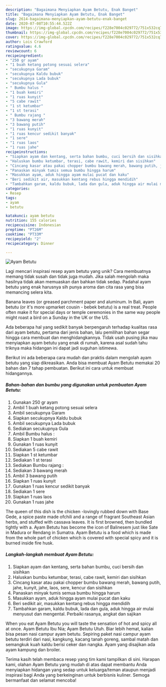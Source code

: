 ```yaml
---
description: "Bagaimana Menyiapkan Ayam Betutu, Enak Banget"
title: "Bagaimana Menyiapkan Ayam Betutu, Enak Banget"
slug: 2614-bagaimana-menyiapkan-ayam-betutu-enak-banget
date: 2020-07-08T10:55:44.522Z
image: https://img-global.cpcdn.com/recipes/f228e7004c029772/751x532cq70/ayam-betutu-foto-resep-utama.jpg
thumbnail: https://img-global.cpcdn.com/recipes/f228e7004c029772/751x532cq70/ayam-betutu-foto-resep-utama.jpg
cover: https://img-global.cpcdn.com/recipes/f228e7004c029772/751x532cq70/ayam-betutu-foto-resep-utama.jpg
author: Lois Crawford
ratingvalue: 4.6
reviewcount: 6
recipeingredient:
- "250 gr ayam"
- "1 buah ketang potong sesuai selera"
- "secukupnya Garam"
- "secukupnya Kaldu bubuk"
- "secukupnya Lada bubuk"
- "secukupnya Gula"
- " Bumbu halus "
- "1 buah kemiri"
- "1 ruas kunyit"
- "5 cabe rawit"
- "1 st ketumbar"
- "1 st terasi"
- " Bumbu rajang "
- "3 bawang merah"
- "3 bawang putih"
- "1 ruas kunyit"
- "1 ruas kencur sedikit banyak"
- "1 sere"
- "1 ruas laos"
- "1 ruas jahe"
recipeinstructions:
- "Siapkan ayam dan kentang, serta bahan bumbu, cuci bersih dan sisihkan"
- "Haluskan bumbu ketumbar, terasi, cabe rawit, kemiri dan sisihkan"
- "Cincang kasar atau pakai chopper bumbu bawang merah, bawang putih, jahe, kunyit, jahe, laos, sere, kencur dan sisihkan"
- "Panaskan minyak tumis semua bumbu hingga harum"
- "Masukkan ayam, aduk hingga ayam mulai pucat dan kaku"
- "Beri sedikit air, masukkan kentang rebus hingga mendidih"
- "Tambahkan garam, kaldu bubuk, lada dan gula, aduk hingga air mulai menyusut dan mengental. Perbaiki rasanya, angkat dan sajikan"
categories:
- Resep
tags:
- ayam
- betutu

katakunci: ayam betutu 
nutrition: 155 calories
recipecuisine: Indonesian
preptime: "PT26M"
cooktime: "PT33M"
recipeyield: "2"
recipecategory: Dinner

---
```



![Ayam Betutu](https://img-global.cpcdn.com/recipes/f228e7004c029772/751x532cq70/ayam-betutu-foto-resep-utama.jpg)

Lagi mencari inspirasi resep ayam betutu yang unik? Cara membuatnya memang tidak susah dan tidak juga mudah. Jika salah mengolah maka hasilnya tidak akan memuaskan dan bahkan tidak sedap. Padahal ayam betutu yang enak harusnya sih punya aroma dan cita rasa yang bisa memancing selera kita.

Banana leaves (or greased parchment paper and aluminum. In Bali, ayam betutu (or it&#39;s more upmarket cousin - bebek betutu) is a real treat. People often make it for special days or temple ceremonies in the same way people might roast a bird on a Sunday in the UK or the US.

Ada beberapa hal yang sedikit banyak berpengaruh terhadap kualitas rasa dari ayam betutu, pertama dari jenis bahan, lalu pemilihan bahan segar hingga cara membuat dan menghidangkannya. Tidak usah pusing jika mau menyiapkan ayam betutu yang enak di rumah, karena asal sudah tahu triknya maka hidangan ini dapat jadi suguhan istimewa.


Berikut ini ada beberapa cara mudah dan praktis dalam mengolah ayam betutu yang siap dikreasikan. Anda bisa membuat Ayam Betutu memakai 20 bahan dan 7 tahap pembuatan. Berikut ini cara untuk membuat hidangannya.

<!--inarticleads1-->

##### Bahan-bahan dan bumbu yang digunakan untuk pembuatan Ayam Betutu:

1. Gunakan 250 gr ayam
1. Ambil 1 buah ketang potong sesuai selera
1. Ambil secukupnya Garam
1. Siapkan secukupnya Kaldu bubuk
1. Ambil secukupnya Lada bubuk
1. Sediakan secukupnya Gula
1. Ambil  Bumbu halus :
1. Siapkan 1 buah kemiri
1. Gunakan 1 ruas kunyit
1. Sediakan 5 cabe rawit
1. Siapkan 1 st ketumbar
1. Sediakan 1 st terasi
1. Sediakan  Bumbu rajang :
1. Sediakan 3 bawang merah
1. Ambil 3 bawang putih
1. Siapkan 1 ruas kunyit
1. Gunakan 1 ruas kencur sedikit banyak
1. Sediakan 1 sere
1. Siapkan 1 ruas laos
1. Gunakan 1 ruas jahe


The queen of this dish is the chicken -lovingly rubbed down with Base Gede, a spice paste made ofchili and a range of fragrant Southeast Asian herbs, and stuffed with cassava leaves. It is first browned, then bundled tightly with a. Ayam Betutu has become the icon of Balinesem just like Sate in Madura or Rendang in Sumatra. Ayam Betutu is a food which is made from the whole part of chicken which is covered with special spicy and it is burned inside fire husk. 

<!--inarticleads2-->

##### Langkah-langkah membuat Ayam Betutu:

1. Siapkan ayam dan kentang, serta bahan bumbu, cuci bersih dan sisihkan
1. Haluskan bumbu ketumbar, terasi, cabe rawit, kemiri dan sisihkan
1. Cincang kasar atau pakai chopper bumbu bawang merah, bawang putih, jahe, kunyit, jahe, laos, sere, kencur dan sisihkan
1. Panaskan minyak tumis semua bumbu hingga harum
1. Masukkan ayam, aduk hingga ayam mulai pucat dan kaku
1. Beri sedikit air, masukkan kentang rebus hingga mendidih
1. Tambahkan garam, kaldu bubuk, lada dan gula, aduk hingga air mulai menyusut dan mengental. Perbaiki rasanya, angkat dan sajikan


When you eat Ayam Betutu you will taste the sensation of hot and spicy all at once. Ayam Betutu Ibu Nia; Ayam Betutu Utuh. Biar lebih hemat, kalian bisa pesan nasi campur ayam betutu. Sepiring paket nasi campur ayam betutu terdiri dari nasi, kangkung, kacang tanah goreng, sambal matah dan semangkuk kuah kaldu berisi ceker dan nangka. Ayam yang disajikan ada ayam kampung dan broiler. 

Terima kasih telah membaca resep yang tim kami tampilkan di sini. Harapan kami, olahan Ayam Betutu yang mudah di atas dapat membantu Anda menyiapkan hidangan yang sedap untuk keluarga/teman ataupun menjadi inspirasi bagi Anda yang berkeinginan untuk berbisnis kuliner. Semoga bermanfaat dan selamat mencoba!
